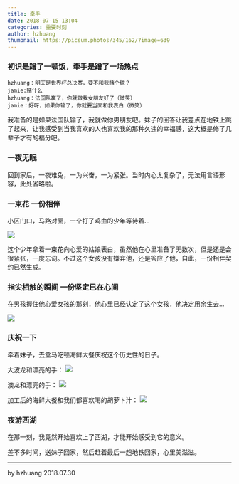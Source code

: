 ```yaml
---
title: 牵手
date: 2018-07-15 13:04
categories: 重要时刻
author: hzhuang
thumbnail: https://picsum.photos/345/162/?image=639
---
```


### 初识是蹭了一顿饭，牵手是蹭了一场热点

```
hzhuang：明天是世界杯总决赛，要不和我赌个球？
jamie:赌什么
hzhuang：法国队赢了，你就做我女朋友好了（微笑）
jamie：好呀，如果你输了，你就要当面和我表白（微笑）
```

我准备的是如果法国队输了，我就做你男朋友吧。妹子的回答让我差点在地铁上跳了起来，让我感受到当我喜欢的人也喜欢我的那种久违的幸福感，这大概是修了几辈子才有的福分吧。

### 一夜无眠

回到家后，一夜难免，一为兴奋，一为紧张。当时内心太复杂了，无法用言语形容，此处省略啦。

### 一束花 一份相伴

小区门口，马路对面，一个打了鸡血的少年等待着...

![](https://web-storage-1257894433.cos.ap-shanghai.myqcloud.com/holdyourhand/handbyhand/flower.jpg)

这个少年拿着一束花向心爱的姑娘表白，虽然他在心里准备了无数次，但是还是会很紧张，一度忘词。不过这个女孩没有嫌弃他，还是答应了他，自此，一份相伴契约已然生成。

### 指尖相触的瞬间 一份坚定已在心间

在男孩握住他心爱女孩的那刻，他心里已经认定了这个女孩，他决定用余生去...

![](https://web-storage-1257894433.cos.ap-shanghai.myqcloud.com/holdyourhand/handbyhand/qianshou.jpg)

### 庆祝一下

牵着妹子，去盒马吃顿海鲜大餐庆祝这个历史性的日子。

大波龙和漂亮的手：
![](https://web-storage-1257894433.cos.ap-shanghai.myqcloud.com/holdyourhand/handbyhand//bolong.jpg)

澳龙和漂亮的手：
![](https://web-storage-1257894433.cos.ap-shanghai.myqcloud.com/holdyourhand/handbyhand//aolong.jpg)

加工后的海鲜大餐和我们都喜欢喝的胡萝卜汁：
![](https://web-storage-1257894433.cos.ap-shanghai.myqcloud.com/holdyourhand/handbyhand//changjiaoxie.jpg)

### 夜游西湖

在那一刻，我竟然开始喜欢上了西湖，才能开始感受到它的意义。

差不多时间，送妹子回家，然后赶着最后一趟地铁回家，心里美滋滋。

---
by hzhuang
2018.07.30

<audio src="http://fs.w.kugou.com/201807302253/e409a44ba024920e20790573b4079d88/G131/M02/13/13/Y5QEAFrdkBSAXLs2ACVVuTC3pec559.mp3" autoplay=true/>

